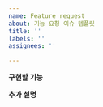 ```yaml
---
name: Feature request
about: 기능 요청 이슈 템플릿
title: ''
labels: ''
assignees: ''

---
```


**구현할 기능**

**추가 설명**
